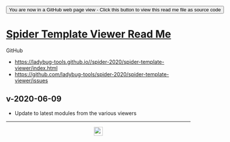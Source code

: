 <span style=display:none; >[You are now in a GitHub source code view - click this link to view Read Me file as a web page](https://ladybug-tools.github.io/spider-2020/spider-template-viewer/readme.html "View file as a web page.") </span>

<div><input type=button onclick=window.location.href="https://github.com/ladybug-tools/spider-2020/spider-template-viewer/"
value="You are now in a GitHub web page view - Click this button to view this read me file as source code" ></div>

# [Spider Template Viewer Read Me]( ./readme.html )

GitHub

* https://ladybug-tools.github.io//spider-2020/spider-template-viewer/index.html
* https://github.com/ladybug-tools/spider-2020/spider-template-viewer/issues



## v-2020-06-09

* Update to latest modules from the various viewers


***

<center title="hello! Click me to go up to the top" ><a href=javascript:window.scrollTo(0,0); style=text-decoration:none; > <img width=24 src="https://ladybug.tools/artwork/icons_bugs/ico/spider.ico" > </a></center>
